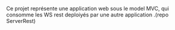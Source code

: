 Ce projet représente une application web sous le model MVC, qui consomme les WS rest deploiyés par une autre application .(repo ServerRest)
